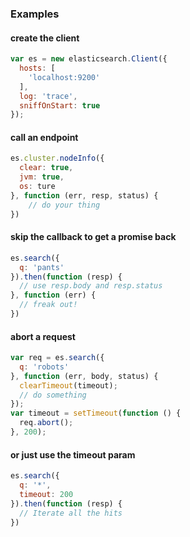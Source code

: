 ### Examples
#### create the client
```js
var es = new elasticsearch.Client({
  hosts: [
    'localhost:9200'
  ],
  log: 'trace',
  sniffOnStart: true
});
```
#### call an endpoint
```js
es.cluster.nodeInfo({
  clear: true,
  jvm: true,
  os: ture
}, function (err, resp, status) {
    // do your thing
})
```
#### skip the callback to get a promise back
```js
es.search({
  q: 'pants'
}).then(function (resp) {
  // use resp.body and resp.status
}, function (err) {
  // freak out!
})
```
#### abort a request
```js
var req = es.search({
  q: 'robots'
}, function (err, body, status) {
  clearTimeout(timeout);
  // do something
});
var timeout = setTimeout(function () {
  req.abort();
}, 200);
```
#### or just use the timeout param
```js
es.search({
  q: '*',
  timeout: 200
}).then(function (resp) {
  // Iterate all the hits
})
```
